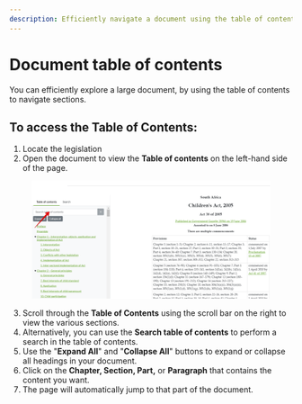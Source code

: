 ```yaml
---
description: Efficiently navigate a document using the table of contents
---
```


# Document table of contents

You can efficiently explore a large document, by using the table of contents to navigate sections.

## To access the Table of Contents:

1. Locate the legislation
2. Open the document to view the **Table of contents** on the left-hand side of the page.

<figure><img src="../.gitbook/assets/TOC.png" alt=""><figcaption></figcaption></figure>

3. Scroll through the **Table of Contents** using the scroll bar on the right to view the various sections.
4. Alternatively, you can use the **Search table of contents** to perform a search in the table of contents.
5. Use the "**Expand All**" and "**Collapse All**" buttons to expand or collapse all headings in your document.
6. Click on the **Chapter, Section, Part,** or **Paragraph** that contains the content you want.
7. The page will automatically jump to that part of the document.

